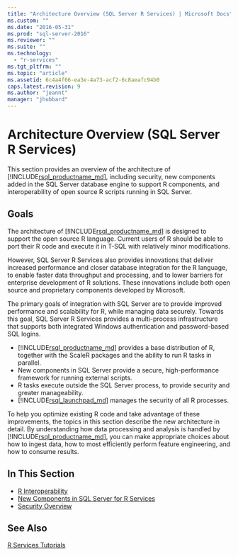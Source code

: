 ```yaml
---
title: "Architecture Overview (SQL Server R Services) | Microsoft Docs"
ms.custom: ""
ms.date: "2016-05-31"
ms.prod: "sql-server-2016"
ms.reviewer: ""
ms.suite: ""
ms.technology: 
  - "r-services"
ms.tgt_pltfrm: ""
ms.topic: "article"
ms.assetid: 6c4a4f66-ea3e-4a73-acf2-6c8aeafc94b0
caps.latest.revision: 9
ms.author: "jeannt"
manager: "jhubbard"
---
```

# Architecture Overview (SQL Server R Services)
This section provides an overview of the architecture of [!INCLUDE[rsql_productname_md](../../advanced-analytics/r-services/includes/rsql-productname-md.md)], including security, new components added in the SQL Server database engine to support R  components, and interoperability of open source R scripts running in SQL Server.


## Goals


The architecture of [!INCLUDE[rsql_productname_md](../../advanced-analytics/r-services/includes/rsql-productname-md.md)] is designed to support the open source R language. Current users of R should be able to port their R code and execute it in T-SQL with relatively minor modifications.

However, SQL Server R Services also provides innovations that deliver increased performance and closer database integration for the R language,  to enable faster data throughput and processing, and to lower barriers for enterprise development of R solutions. These innovations include both open source and proprietary components developed by Microsoft.


The primary goals of integration with SQL Server are to provide improved performance and scalability for R, while managing data securely. Towards this goal, SQL Server R Services provides a multi-process infrastructure that supports both integrated Windows authentication and password-based SQL logins. 

+ [!INCLUDE[rsql_productname_md](../../advanced-analytics/r-services/includes/rsql-productname-md.md)] provides a base distribution of R, together with the ScaleR packages and the ability to run R tasks in parallel.
+ New components in SQL Server provide a secure, high-performance framework for running external scripts.
+ R tasks execute outside the SQL Server process, to provide security and greater manageability.
+ [!INCLUDE[rsql_launchpad_md](../../advanced-analytics/r-services/includes/rsql-launchpad-md.md)] manages the security of all R processes. 

To help you optimize existing R code and take advantage of these improvements, the topics in this section describe the new architecture in detail. By understanding how data processing and analysis is handled by [!INCLUDE[rsql_productname_md](../../advanced-analytics/r-services/includes/rsql-productname-md.md)], you can make appropriate choices about how to ingest data, how to most efficiently perform feature engineering, and how to consume results.
 

## In This Section
+ [R Interoperability](../../advanced-analytics/r-services/r-interoperability-in-sql-server-r-services.md)
+ [New Components in SQL Server for R Services](../../advanced-analytics/r-services/new-components-in-sql-server-to-support-r-services.md)
+ [Security Overview](../../advanced-analytics/r-services/security-overview-sql-server-r-services.md)

## See Also
[R Services Tutorials](../../advanced-analytics/r-services/tutorials/sql-server-r-services-tutorials.md)
